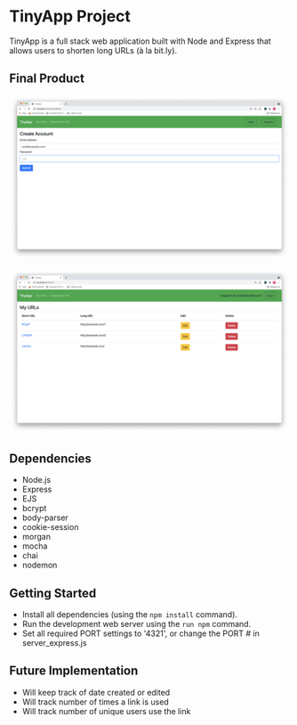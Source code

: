 # TinyApp Project

TinyApp is a full stack web application built with Node and Express that allows users to shorten long URLs (à la bit.ly).

## Final Product

!["Register with privacy for password"](./Screenshots/Login_example.png)

!["Hold multiple Short URLs"](./Screenshots/Multiple_Short_URLs.png)

## Dependencies

- Node.js
- Express
- EJS
- bcrypt
- body-parser
- cookie-session
- morgan
- mocha
- chai
- nodemon

## Getting Started

- Install all dependencies (using the `npm install` command).
- Run the development web server using the `run npm` command.
- Set all required PORT settings to '4321', or change the PORT # in server_express.js

## Future Implementation

- Will keep track of date created or edited
- Will track number of times a link is used
- Will track number of unique users use the link